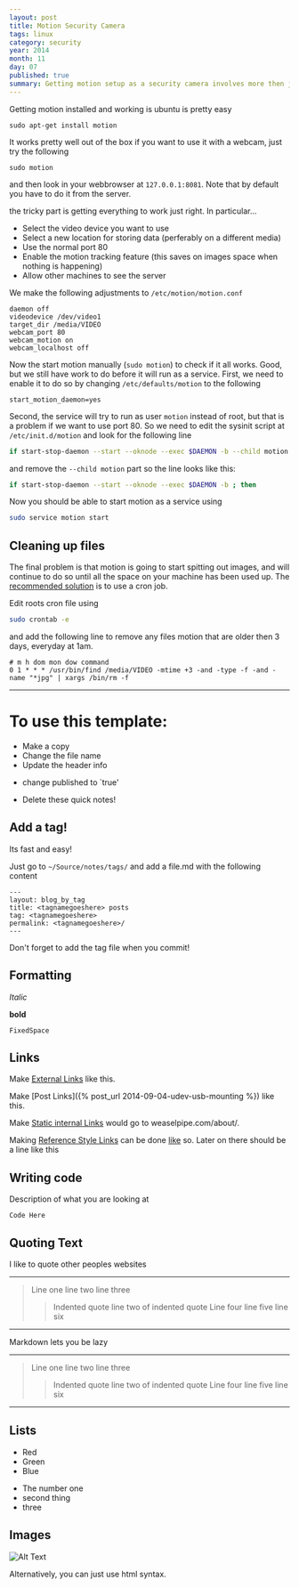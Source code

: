 ```yaml
---
layout: post
title: Motion Security Camera
tags: linux
category: security
year: 2014
month: 11
day: 07
published: true
summary: Getting motion setup as a security camera involves more then just installing it.
---
```


Getting motion installed and working is ubuntu is pretty easy

```
sudo apt-get install motion
```

It works pretty well out of the box if you want to use it with a webcam, just try the following

```
sudo motion
```

and then look in your webbrowser at `127.0.0.1:8081`. Note that by default you have to do it from the server.


the tricky part is getting everything to work just right. In particular...
 
 * Select the video device you want to use 
 * Select a new location for storing data (perferably on a different media)
 * Use the normal port 80
 * Enable the motion tracking feature (this saves on images space when nothing is happening)
 * Allow other machines to see the server
 
We make the following adjustments to `/etc/motion/motion.conf`

```
daemon off
videodevice /dev/video1
target_dir /media/VIDEO
webcam_port 80
webcam_motion on
webcam_localhost off
```

Now the start motion manually (`sudo motion`) to check if it all works. 
Good, but we still have work to do before it will run as a service.
First, we need to enable it to do so by changing `/etc/defaults/motion` to the following

```
start_motion_daemon=yes
```

Second, the service will try to run as user `motion` instead of root, but that is a problem if we want to use port 80.
So we need to edit the sysinit script at `/etc/init.d/motion` and look for the following line

```bash
if start-stop-daemon --start --oknode --exec $DAEMON -b --child motion ; then
```

and remove the `--child motion` part so the line looks like this:

```bash
if start-stop-daemon --start --oknode --exec $DAEMON -b ; then
```

Now you should be able to start motion as a service using 
```bash
sudo service motion start
```

Cleaning up files
-----------------

The final problem is that motion is going to start spitting out images, and will continue to do so until all the space on your machine has been used up.
The [recommended solution](http://www.lavrsen.dk/foswiki/bin/view/Motion/FrequentlyAskedQuestions#How_do_I_delete_mpeg_files_older_than_x_days_63) is to use a cron job.

Edit roots cron file using

```bash
sudo crontab -e
```

and add the following line to remove any files motion that are older then 3 days, everyday at 1am.

```
# m h dom mon dow command
0 1 * * * /usr/bin/find /media/VIDEO -mtime +3 -and -type -f -and -name "*jpg" | xargs /bin/rm -f
```

----------------------------------------

To use this template:
=====================

 - Make a copy
 - Change the file name
 - Update the header info
  * change published to `true'
 - Delete these quick notes!

Add a tag!
----------

Its fast and easy!

Just go to `~/Source/notes/tags/` and add a file.md with the following content

    ---
    layout: blog_by_tag
    title: <tagnamegoeshere> posts
    tag: <tagnamegoeshere>
    permalink: <tagnamegoeshere>/
    ---

Don't forget to add the tag file when you commit!

Formatting
----------

_Italic_

**bold**

`FixedSpace`

Links
-----

Make [External Links](www.google.com) like this.

Make [Post Links]({% post_url 2014-09-04-udev-usb-mounting %}) like this.

Make [Static internal Links](/about/) would go to weaselpipe.com/about/.

Making [Reference Style Links][google] can be done [like][yahoo] so. Later on there should be a line like this

[google]: http://www.google.com/ "This is google"
[yahoo]: http://www.yahoo.com/ "Yahoo"


Writing code
------------

Description of what you are looking at

``` 
Code Here
```

Quoting Text
------------

I like to quote other peoples websites

-----------------------------
> Line one
> line two
> line three
> > Indented quote
> > line two of indented quote
> Line four
> line five
> line six
-----------------------------


Markdown lets you be lazy

-----------------------------
> Line one
line two
line three
> > Indented quote
> > line two of indented quote
Line four
line five
> line six
-----------------------------


Lists
-----

 * Red
 * Green
 * Blue

 - The number one
 - second thing
 - three


Images
------

![Alt Text](/path/to/image.jpg "optional title")

Alternatively, you can just use html syntax.
